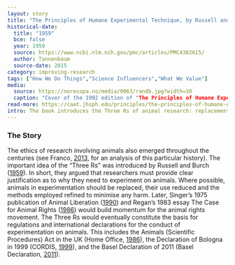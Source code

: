 ```yaml
---
layout: story
title: "The Principles of Humane Experimental Technique, by Russell and Burch"
historical-date:
  title: "1959"
  bce: false
  year: 1959
  source: https://www.ncbi.nlm.nih.gov/pmc/articles/PMC4382615/
  author: Tannenbaum
  source-date: 2015
category: improving-research
tags: ["How We Do Things","Science Influencers","What We Value"]
media:
  source: https://norecopa.no/media/9063/randb.jpg?width=30
  caption: "Cover of the 1992 edition of "The Principles of Humane Experimental Techniche." The cover is a simple light blue background with the book title and authors' names on. Source: Norecopa."
read-more: https://caat.jhsph.edu/principles/the-principles-of-humane-experimental-technique
intro: The book introduces the Three Rs of animal research: replacement, reduction and refinement.
---
```

### The Story
The ethics of research involving animals also emerged throughout the centuries (see Franco, [2013](https://doi.org/10.3390/ani3010238), for an analysis of this particular history). The important idea of the “Three Rs” was introduced by Russell and Burch ([1959](https://caat.jhsph.edu/principles/the-principles-of-humane-experimental-technique)). In short, they argued that researchers must provide clear justification as to why they need to experiment on animals. Where possible, animals in experimentation should be replaced, their use reduced and the methods employed refined to minimise any harm. Later, Singer’s 1975 publication of Animal Liberation ([1990](https://www.worldcat.org/title/animal-liberation/oclc/20758985)) and Regan’s 1983 essay The Case for Animal Rights ([1986](https://www.wellbeingintlstudiesrepository.org/cgi/viewcontent.cgi?article=1003&context=acwp_awap)) would build momentum for the animal rights movement. The Three Rs would eventually constitute the basis for regulations and international declarations for the conduct of experimentation on animals. This includes the Animals (Scientific Procedures) Act in the UK (Home Office, [1986](https://assets.publishing.service.gov.uk/government/uploads/system/uploads/attachment_data/file/535574/working-with-wild-animals-160706.pdf)), the Declaration of Bologna in 1999 (CORDIS, [1999](https://cordis.europa.eu/article/id/13695-life-scientists-adopt-declaration-of-bologna)), and the Basel Declaration of 2011 (Basel Declaration, [2011](https://www.basel-declaration.org/basel-declaration/the-3rs/)).
